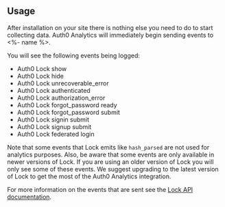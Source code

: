 ## Usage

After installation on your site there is nothing else you need to do to start collecting data. Auth0 Analytics will immediately begin sending events to <%- name %>.

You will see the following events being logged:

* Auth0 Lock show
* Auth0 Lock hide
* Auth0 Lock unrecoverable_error
* Auth0 Lock authenticated
* Auth0 Lock authorization_error
* Auth0 Lock forgot_password ready
* Auth0 Lock forgot_password submit
* Auth0 Lock signin submit
* Auth0 Lock signup submit
* Auth0 Lock federated login

Note that some events that Lock emits like `hash_parsed` are not used for analytics purposes. Also, be aware that some events are only available in newer versions of Lock. If you are using an older version of Lock you will only see some of these events. We suggest upgrading to the latest version of Lock to get the most of the Auth0 Analytics integration.

For more information on the events that are sent see the [Lock API documentation](/libraries/lock/v11/api#on-).
